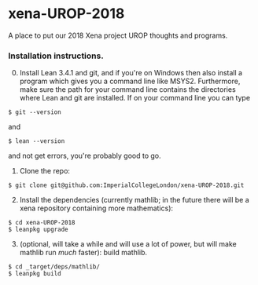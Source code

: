 # xena-UROP-2018
A place to put our 2018 Xena project UROP thoughts and programs.

### Installation instructions.

0) Install Lean 3.4.1 and git, and if you're on Windows then also install a program which gives you a command line like MSYS2. Furthermore, make sure the path for your command line contains the directories where Lean and git are installed. If on your command line you can type

`$ git --version`

and 

`$ lean --version`

and not get errors, you're probably good to go.

1) Clone the repo:

`$ git clone git@github.com:ImperialCollegeLondon/xena-UROP-2018.git`

2) Install the dependencies (currently mathlib; in the future there will be a xena repository containing more mathematics):

```
$ cd xena-UROP-2018
$ leanpkg upgrade
```

3) (optional, will take a while and will use a lot of power, but will make mathlib run *much* faster): build mathlib.

```
$ cd _target/deps/mathlib/
$ leanpkg build
```

